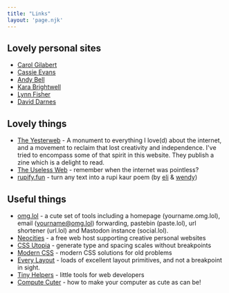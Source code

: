 ```yaml
---
title: "Links"
layout: 'page.njk'
---
```


## Lovely personal sites 
* [Carol Gilabert](https://carol.gg)
* [Cassie Evans](https://cassie.codes)
* [Andy Bell](https://piccalil.li/) 
* [Kara Brightwell](https://ghost.computer)
* [Lynn Fisher](https://lynnandtonic.com)
* [David Darnes](https://darn.es/)
  
## Lovely things

* [The Yesterweb](https://yesterweb.org) - A monument to everything I love(d) about the internet, and a movement to reclaim that lost creativity and independence. I've tried to encompass some of that spirit in this website. They publish a zine which is a delight to read.
* [The Useless Web](https://theuselessweb.com) - remember when the internet was pointless?
* [rupify.fun](https://www.rupify.fun/) - turn any text into a rupi kaur poem (by [eli](https://twitter.com/elibelly) & [wendy](https://twitter.com/wmginsberg))

## Useful things
* [omg.lol](https://omg.lol) - a cute set of tools including a homepage (yourname.omg.lol), email (yourname@omg.lol) forwarding, pastebin (paste.lol), url shortener (url.lol) and Mastodon instance (social.lol).
* [Neocities](https://neocities.org/) - a free web host supporting creative personal websites
* [CSS Utopia](https://utopia.fyi/) - generate type and spacing scales without breakpoints
* [Modern CSS](https://moderncss.dev/) - modern CSS solutions for old problems
* [Every Layout](https://everylayout.dev) - loads of excellent layout primitives, and not a breakpoint in sight.
* [Tiny Helpers](https://tiny-helpers.dev/) - little tools for web developers
* [Compute Cuter](https://computecuter.com) - how to make your computer as cute as can be!